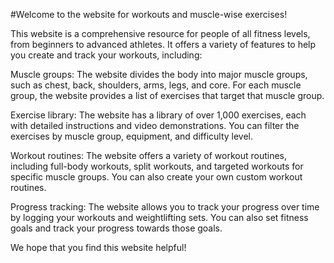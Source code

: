 #Welcome to the website for workouts and muscle-wise exercises!

This website is a comprehensive resource for people of all fitness levels, from beginners to advanced athletes. It offers a variety of features to help you create and track your workouts, including:

Muscle groups: The website divides the body into major muscle groups, such as chest, back, shoulders, arms, legs, and core. For each muscle group, the website provides a list of exercises that target that muscle group.

Exercise library: The website has a library of over 1,000 exercises, each with detailed instructions and video demonstrations. You can filter the exercises by muscle group, equipment, and difficulty level.

Workout routines: The website offers a variety of workout routines, including full-body workouts, split workouts, and targeted workouts for specific muscle groups. You can also create your own custom workout routines.

Progress tracking: The website allows you to track your progress over time by logging your workouts and weightlifting sets. You can also set fitness goals and track your progress towards those goals.

We hope that you find this website helpful!
